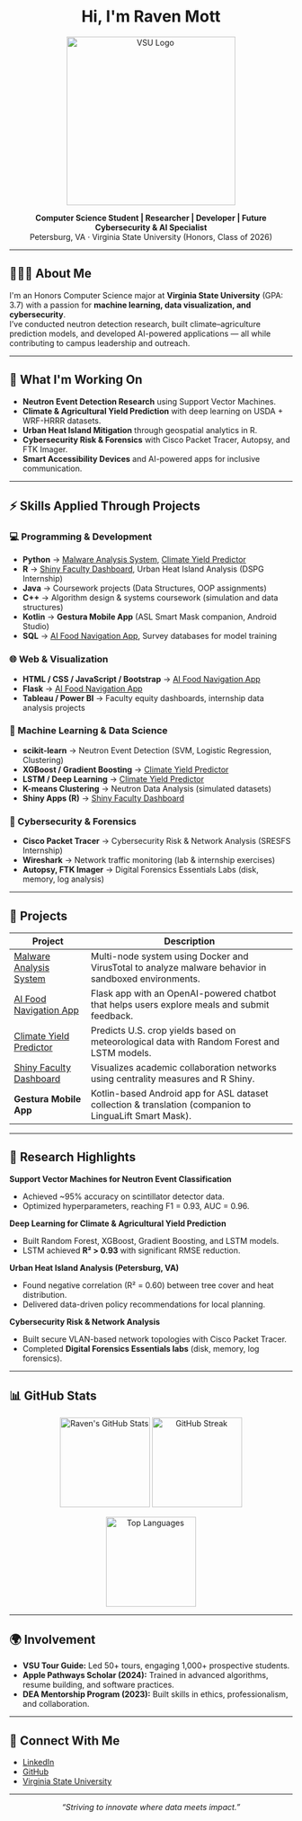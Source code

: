 <h1 align="center">Hi, I'm Raven Mott</h1>

<p align="center">
  <img src="https://www.vsu.edu/files/images/logos/vsu-since-1882-logo-multi-colored.svg" alt="VSU Logo" width="300">
</p>

<p align="center">
  <strong>Computer Science Student | Researcher | Developer | Future Cybersecurity & AI Specialist</strong><br>
  Petersburg, VA · Virginia State University (Honors, Class of 2026)  
</p>

---

## 👨🏾‍💻 About Me

I'm an Honors Computer Science major at **Virginia State University** (GPA: 3.7) with a passion for **machine learning, data visualization, and cybersecurity**.  
I’ve conducted neutron detection research, built climate–agriculture prediction models, and developed AI-powered applications — all while contributing to campus leadership and outreach.  

---

## 🔭 What I'm Working On

- **Neutron Event Detection Research** using Support Vector Machines.  
- **Climate & Agricultural Yield Prediction** with deep learning on USDA + WRF-HRRR datasets.  
- **Urban Heat Island Mitigation** through geospatial analytics in R.  
- **Cybersecurity Risk & Forensics** with Cisco Packet Tracer, Autopsy, and FTK Imager.  
- **Smart Accessibility Devices** and AI-powered apps for inclusive communication.  

---

## ⚡ Skills Applied Through Projects

### 💻 Programming & Development
- **Python** → [Malware Analysis System](https://github.com/Rmot1202/malware-analysis), [Climate Yield Predictor](https://github.com/Rmot1202/climate-yield-prediction)  
- **R** → [Shiny Faculty Dashboard](https://github.com/Rmot1202), Urban Heat Island Analysis (DSPG Internship)  
- **Java** → Coursework projects (Data Structures, OOP assignments)  
- **C++** → Algorithm design & systems coursework (simulation and data structures)  
- **Kotlin** → **Gestura Mobile App** (ASL Smart Mask companion, Android Studio)  
- **SQL** → [AI Food Navigation App](https://rmot1202.pythonanywhere.com/), Survey databases for model training  

### 🌐 Web & Visualization
- **HTML / CSS / JavaScript / Bootstrap** → [AI Food Navigation App](https://rmot1202.pythonanywhere.com/)  
- **Flask** → [AI Food Navigation App](https://rmot1202.pythonanywhere.com/)  
- **Tableau / Power BI** → Faculty equity dashboards, internship data analysis projects  

### 🤖 Machine Learning & Data Science
- **scikit-learn** → Neutron Event Detection (SVM, Logistic Regression, Clustering)  
- **XGBoost / Gradient Boosting** → [Climate Yield Predictor](https://github.com/Rmot1202/climate-yield-prediction)  
- **LSTM / Deep Learning** → [Climate Yield Predictor](https://github.com/Rmot1202/climate-yield-prediction)  
- **K-means Clustering** → Neutron Data Analysis (simulated datasets)  
- **Shiny Apps (R)** → [Shiny Faculty Dashboard](https://github.com/Rmot1202)  

### 🔐 Cybersecurity & Forensics
- **Cisco Packet Tracer** → Cybersecurity Risk & Network Analysis (SRESFS Internship)  
- **Wireshark** → Network traffic monitoring (lab & internship exercises)  
- **Autopsy, FTK Imager** → Digital Forensics Essentials Labs (disk, memory, log analysis)  

---

## 🚀 Projects

| Project | Description |
|---------|-------------|
| [Malware Analysis System](https://github.com/Rmot1202/malware-analysis) | Multi-node system using Docker and VirusTotal to analyze malware behavior in sandboxed environments. |
| [AI Food Navigation App](https://rmot1202.pythonanywhere.com/) | Flask app with an OpenAI-powered chatbot that helps users explore meals and submit feedback. |
| [Climate Yield Predictor](https://github.com/Rmot1202/climate-yield-prediction) | Predicts U.S. crop yields based on meteorological data with Random Forest and LSTM models. |
| [Shiny Faculty Dashboard](https://github.com/Rmot1202) | Visualizes academic collaboration networks using centrality measures and R Shiny. |
| **Gestura Mobile App** | Kotlin-based Android app for ASL dataset collection & translation (companion to LinguaLift Smart Mask). |

---

## 🧪 Research Highlights

**Support Vector Machines for Neutron Event Classification**  
- Achieved ~95% accuracy on scintillator detector data.  
- Optimized hyperparameters, reaching F1 = 0.93, AUC = 0.96.  

**Deep Learning for Climate & Agricultural Yield Prediction**  
- Built Random Forest, XGBoost, Gradient Boosting, and LSTM models.  
- LSTM achieved **R² > 0.93** with significant RMSE reduction.  

**Urban Heat Island Analysis (Petersburg, VA)**  
- Found negative correlation (R² = 0.60) between tree cover and heat distribution.  
- Delivered data-driven policy recommendations for local planning.  

**Cybersecurity Risk & Network Analysis**  
- Built secure VLAN-based network topologies with Cisco Packet Tracer.  
- Completed **Digital Forensics Essentials labs** (disk, memory, log forensics).  

---

## 📊 GitHub Stats

<p align="center">
  <img src="https://github-readme-stats.vercel.app/api?username=Rmot1202&show_icons=true&theme=radical" alt="Raven's GitHub Stats" height="160"/>
  <img src="https://github-readme-streak-stats.herokuapp.com/?user=Rmot1202&theme=radical" alt="GitHub Streak" height="160"/>
</p>

<p align="center">
  <img src="https://github-readme-stats.vercel.app/api/top-langs/?username=Rmot1202&layout=compact&theme=radical" alt="Top Languages" height="160"/>
</p>

---

## 🌍 Involvement

- **VSU Tour Guide:** Led 50+ tours, engaging 1,000+ prospective students.  
- **Apple Pathways Scholar (2024):** Trained in advanced algorithms, resume building, and software practices.  
- **DEA Mentorship Program (2023):** Built skills in ethics, professionalism, and collaboration.  

---

## 🔗 Connect With Me

- [LinkedIn](https://www.linkedin.com/in/raven1202)  
- [GitHub](https://github.com/Rmot1202)  
- [Virginia State University](https://www.vsu.edu)  

---

<p align="center"><em>“Striving to innovate where data meets impact.”</em></p>

